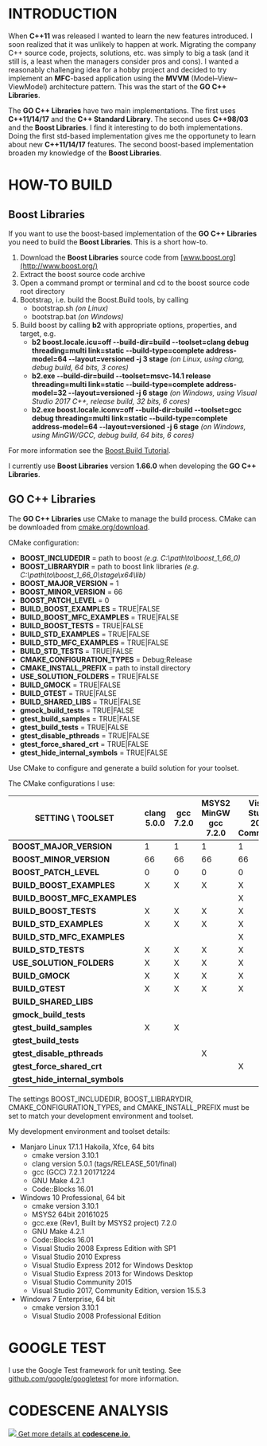 # INTRODUCTION

When **C++11** was released I wanted to learn the new features introduced. I soon realized that it was
unlikely to happen at work. Migrating the company C++ source code, projects, solutions, etc. was
simply to big a task (and it still is, a least when the managers consider pros and cons). I wanted
a reasonably challenging idea for a hobby project and decided to try implement an **MFC**-based
application using the **MVVM** (Model–View–ViewModel) architecture pattern. This was the start of the
**GO C++ Libraries**.

The **GO C++ Libraries** have two main implementations. The first uses **C++11/14/17** and the
**C++ Standard Library**. The second uses **C++98/03** and the **Boost Libraries**. I find it
interesting to do both implementations. Doing the first std-based implementation gives me the
opportunety to learn about new **C++11/14/17** features. The second boost-based implementation
broaden my knowledge of the **Boost Libraries**.

# HOW-TO BUILD

## Boost Libraries

If you want to use the boost-based implementation of the **GO C++ Libraries** you need to build the
**Boost Libraries**. This is a short how-to.

1. Download the **Boost Libraries** source code from [www.boost.org](http://www.boost.org/)
1. Extract the boost source code archive
1. Open a command prompt or terminal and cd to the boost source code root directory
1. Bootstrap, i.e. build the Boost.Build tools, by calling
   * bootstrap.sh _(on Linux)_
   * bootstrap.bat _(on Windows)_
1. Build boost by calling **b2** with appropriate options, properties, and target, e.g.
   * __b2 boost.locale.icu=off --build-dir=build --toolset=clang debug threading=multi link=static --build-type=complete address-model=64 --layout=versioned -j 3 stage__
     _(on Linux, using clang, debug build, 64 bits, 3 cores)_
   * __b2.exe --build-dir=build --toolset=msvc-14.1 release threading=multi link=static --build-type=complete address-model=32 --layout=versioned -j 6 stage__
     _(on Windows, using Visual Studio 2017 C++, release build, 32 bits, 6 cores)_
   * __b2.exe boost.locale.iconv=off --build-dir=build --toolset=gcc debug threading=multi link=static --build-type=complete address-model=64 --layout=versioned -j 6 stage__
     _(on Windows, using MinGW/GCC, debug build, 64 bits, 6 cores)_

For more information see the [Boost.Build Tutorial](http://www.boost.org/build/tutorial.html).

I currently use **Boost Libraries** version **1.66.0** when developing the **GO C++ Libraries**.

## GO C++ Libraries

The **GO C++ Libraries** use CMake to manage the build process. CMake can be downloaded from
[cmake.org/download](https://cmake.org/download/).

CMake configuration:

 * **BOOST_INCLUDEDIR** = path to boost *(e.g. C:\path\to\boost_1_66_0)*
 * **BOOST_LIBRARYDIR** = path to boost link libraries *(e.g. C:\path\to\boost_1_66_0\stage\x64\lib)*
 * **BOOST_MAJOR_VERSION** = 1
 * **BOOST_MINOR_VERSION** = 66
 * **BOOST_PATCH_LEVEL** = 0
 * **BUILD_BOOST_EXAMPLES** = TRUE|FALSE
 * **BUILD_BOOST_MFC_EXAMPLES** = TRUE|FALSE
 * **BUILD_BOOST_TESTS** = TRUE|FALSE
 * **BUILD_STD_EXAMPLES** = TRUE|FALSE
 * **BUILD_STD_MFC_EXAMPLES** = TRUE|FALSE
 * **BUILD_STD_TESTS** = TRUE|FALSE
 * **CMAKE_CONFIGURATION_TYPES** = Debug;Release
 * **CMAKE_INSTALL_PREFIX** = path to install directory
 * **USE_SOLUTION_FOLDERS** = TRUE|FALSE
 * **BUILD_GMOCK** = TRUE|FALSE
 * **BUILD_GTEST** = TRUE|FALSE
 * **BUILD_SHARED_LIBS** = TRUE|FALSE
 * **gmock_build_tests** = TRUE|FALSE
 * **gtest_build_samples** = TRUE|FALSE
 * **gtest_build_tests** = TRUE|FALSE
 * **gtest_disable_pthreads** = TRUE|FALSE
 * **gtest_force_shared_crt** = TRUE|FALSE
 * **gtest_hide_internal_symbols** = TRUE|FALSE

Use CMake to configure and generate a build solution for your toolset.

The CMake configurations I use:

**SETTING \ TOOLSET**      |clang 5.0.0|gcc 7.2.0|MSYS2 MinGW gcc 7.2.0|Visual Studio 2017 Community|Visual Studio 2015 Community|Visual Studio 2013 Express|Visual Studio 2012 Express|Visual Studio 2010 Express|Visual Studio 2008 Professional|Visual Studio 2008 Express
---------------------------|-----------|---------|---------------------|----------------------------|----------------------------|--------------------------|--------------------------|--------------------------|-------------------------------|--------------------------
**BOOST_MAJOR_VERSION** | 1 | 1 | 1 | 1 | 1 | 1 | 1 | 1 | 1 | 1 
**BOOST_MINOR_VERSION** | 66 | 66 | 66 | 66 | 66 | 66 | 66 | 66 | 66 | 66 
**BOOST_PATCH_LEVEL** | 0 | 0 | 0 | 0 | 0 | 0 | 0 | 0 | 0 | 0 
**BUILD_BOOST_EXAMPLES** | X | X | X | X | X | X | X | X | X | X 
**BUILD_BOOST_MFC_EXAMPLES** | | | | X | X | | | | X | 
**BUILD_BOOST_TESTS** | X | X | X | X | X | X | X | X | X | X 
**BUILD_STD_EXAMPLES** | X | X | X | X | X | X | X | X | X | X 
**BUILD_STD_MFC_EXAMPLES** | | | | X | X | | | | | 
**BUILD_STD_TESTS** | X | X | X | X | X | X | X | X | | 
**USE_SOLUTION_FOLDERS** | X | X | X | X | X | X | X | | | 
**BUILD_GMOCK** | X | X | X | X | X | X | X | X | X | X 
**BUILD_GTEST** | X | X | X | X | X | X | X | X | X | X 
**BUILD_SHARED_LIBS** | | | | | | | | | |
**gmock_build_tests** | | | | | | | | | |
**gtest_build_samples** | X | X | | | | | | | |
**gtest_build_tests** | | | | | | | | | |
**gtest_disable_pthreads** | | | X | | | | | | |
**gtest_force_shared_crt** | | | | X | X | X | X | X | X | X 
**gtest_hide_internal_symbols** | | | | | | | | | |

The settings BOOST_INCLUDEDIR, BOOST_LIBRARYDIR, CMAKE_CONFIGURATION_TYPES, and
CMAKE_INSTALL_PREFIX must be set to match your development environment and toolset.

My development environment and toolset details:

* Manjaro Linux 17.1.1 Hakoila, Xfce, 64 bits
  * cmake version 3.10.1
  * clang version 5.0.1 (tags/RELEASE_501/final)
  * gcc (GCC) 7.2.1 20171224
  * GNU Make 4.2.1
  * Code::Blocks 16.01
* Windows 10 Professional, 64 bit
  * cmake version 3.10.1
  * MSYS2 64bit 20161025
  * gcc.exe (Rev1, Built by MSYS2 project) 7.2.0
  * GNU Make 4.2.1
  * Code::Blocks 16.01
  * Visual Studio 2008 Express Edition with SP1
  * Visual Studio 2010 Express
  * Visual Studio Express 2012 for Windows Desktop
  * Visual Studio Express 2013 for Windows Desktop
  * Visual Studio Community 2015
  * Visual Studio 2017, Community Edition, version 15.5.3
* Windows 7 Enterprise, 64 bit
  * cmake version 3.10.1
  * Visual Studio 2008 Professional Edition

# GOOGLE TEST

I use the Google Test framework for unit testing. See [github.com/google/googletest](https://github.com/google/googletest) for more information.

# CODESCENE ANALYSIS

[![](https://codescene.io/projects/1082/status.svg) Get more details at **codescene.io**.](https://codescene.io/projects/1082/jobs/latest-successful/results)
